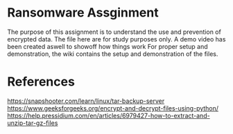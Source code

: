 # Ransomware Assginment
The purpose of this assignment is to understand the use and prevention of encrypted data.
The file here are for study purposes only.
A demo video has been created aswell to showoff how things work
For proper setup and demonstration, the wiki contains the setup and demonstration of the files.

# References
https://snapshooter.com/learn/linux/tar-backup-server
https://www.geeksforgeeks.org/encrypt-and-decrypt-files-using-python/
https://help.pressidium.com/en/articles/6979427-how-to-extract-and-unzip-tar-gz-files
